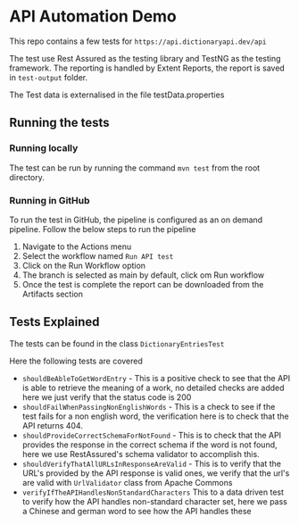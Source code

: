 # API Automation Demo

This repo contains a few tests for `https://api.dictionaryapi.dev/api`

The test use Rest Assured as the testing library and TestNG as the testing framework. 
The reporting is handled by Extent Reports, the report is saved in `test-output` folder.

The Test data is externalised in the file testData.properties

## Running the tests
### Running locally
The test can be run by running the command `mvn test` from the root directory.

### Running in GitHub
To run the test in GitHub, the pipeline is configured as an on demand pipeline. Follow the below steps to run the pipeline
1. Navigate to the Actions menu
2. Select the workflow named `Run API test`
3. Click on the Run Workflow option
4. The branch is selected as main by default, click om Run workflow
5. Once the test is complete the report can be downloaded from the Artifacts section

## Tests Explained 
The tests can be found in the class `DictionaryEntriesTest`

Here the following tests are covered

* `shouldBeAbleToGetWordEntry` - This is a positive check to see that the API is able to retrieve the meaning of a work, no detailed checks are added here we just verify that the status code is 200
* `shouldFailWhenPassingNonEnglishWords` - This is a check to see if the test fails for a non english word, the verification here is to check that the API returns 404. 
* `shouldProvideCorrectSchemaForNotFound` - This is to check that the API provides the response in the correct schema if the word is not found, here we use RestAssured's schema validator to accomplish this. 
* `shouldVerifyThatAllURLsInResponseAreValid` - This is to verify that the URL's provided by the API response is valid ones, we verify that the url's are valid with `UrlValidator` class from Apache Commons
* `verifyIfTheAPIHandlesNonStandardCharacters` This to a data driven test to verify how the API handles non-standard character set, here we pass a Chinese and german word to see how the API handles these  
